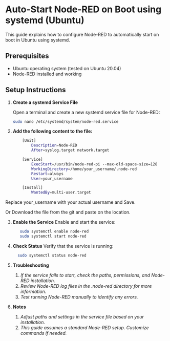 # Auto-Start Node-RED on Boot using systemd (Ubuntu)

This guide explains how to configure Node-RED to automatically start on boot in Ubuntu using systemd.

## Prerequisites

- Ubuntu operating system (tested on Ubuntu 20.04)
- Node-RED installed and working

## Setup Instructions

1. **Create a systemd Service File**

   Open a terminal and create a new systemd service file for Node-RED:

   ```bash
   sudo nano /etc/systemd/system/node-red.service

2. **Add the following content to the file:**

    ```bash
        [Unit]
            Description=Node-RED
            After=syslog.target network.target

        [Service]
            ExecStart=/usr/bin/node-red-pi --max-old-space-size=128
            WorkingDirectory=/home/your_username/.node-red
            Restart=always
            User=your_username

        [Install]
            WantedBy=multi-user.target

Replace your_username with your actual username and Save.

Or Download the file from the git and paste on the location.  


3. **Enable the Service**
    Enable and start the service:
    
     ```bash
        sudo systemctl enable node-red
        sudo systemctl start node-red

3. **Check Status**
    Verify that the service is running:
    
     ```bash
       sudo systemctl status node-red

4. **Troubleshooting**
    1. *If the service fails to start, check the paths, permissions, and Node-RED installation.*
    2. *Review Node-RED log files in the .node-red directory for more information.*
    3. *Test running Node-RED manually to identify any errors.*
5. **Notes**
    1. *Adjust paths and settings in the service file based on your installation.*
    2. *This guide assumes a standard Node-RED setup. Customize commands if needed.*
